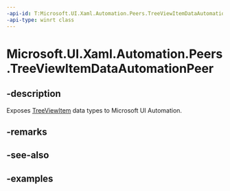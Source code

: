```yaml
---
-api-id: T:Microsoft.UI.Xaml.Automation.Peers.TreeViewItemDataAutomationPeer
-api-type: winrt class
---
```


# Microsoft.UI.Xaml.Automation.Peers.TreeViewItemDataAutomationPeer

## -description

Exposes [TreeViewItem](../microsoft.ui.xaml.controls/treeviewitem.md) data types to Microsoft UI Automation.

## -remarks

## -see-also

## -examples
